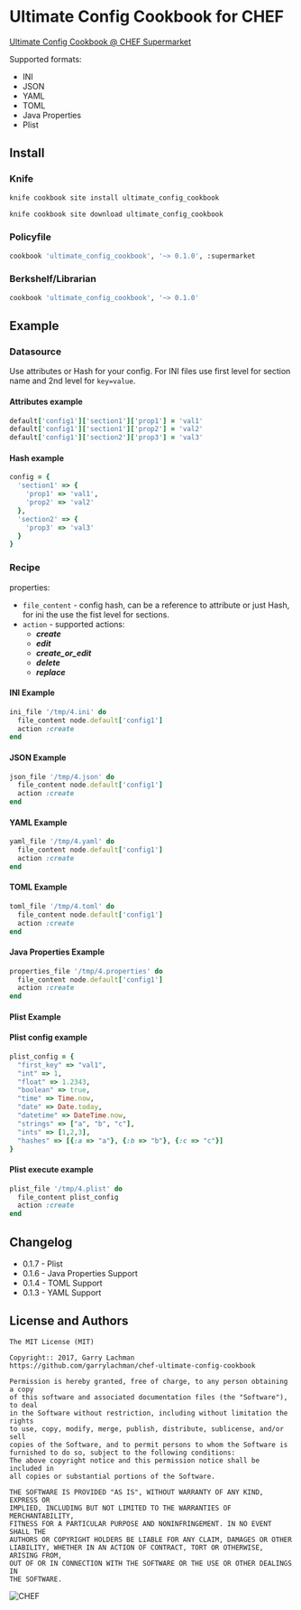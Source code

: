 # Ultimate Config Cookbook for CHEF

[Ultimate Config Cookbook @ CHEF Supermarket](https://supermarket.chef.io/cookbooks/ultimate_config_cookbook)


Supported formats:

* INI
* JSON
* YAML
* TOML
* Java Properties
* Plist

## Install

### Knife

```bash
knife cookbook site install ultimate_config_cookbook
```
```bash
knife cookbook site download ultimate_config_cookbook
```
### Policyfile

```bash
cookbook 'ultimate_config_cookbook', '~> 0.1.0', :supermarket
```
### Berkshelf/Librarian

```bash
cookbook 'ultimate_config_cookbook', '~> 0.1.0'
```

## Example

### Datasource

Use attributes or Hash for your config.
For INI files use first level for section name and 2nd level for `key=value`.

#### Attributes example

```ruby
default['config1']['section1']['prop1'] = 'val1'
default['config1']['section1']['prop2'] = 'val2'
default['config1']['section2']['prop3'] = 'val3'
```

#### Hash example

```ruby
config = {
  'section1' => {
    'prop1' => 'val1',
    'prop2' => 'val2'
  },
  'section2' => {
    'prop3' => 'val3'
  }
}
```

### Recipe

properties:

* `file_content` - config hash, can be a reference to attribute or just Hash, for ini the use the fist level for sections.
* `action` - supported actions:
  * ***create***
  * ***edit***
  * ***create_or_edit***
  * ***delete***
  * ***replace***

#### INI Example

```ruby
ini_file '/tmp/4.ini' do
  file_content node.default['config1']
  action :create
end
```

#### JSON Example

```ruby
json_file '/tmp/4.json' do
  file_content node.default['config1']
  action :create
end
```

#### YAML Example

```ruby
yaml_file '/tmp/4.yaml' do
  file_content node.default['config1']
  action :create
end
```

#### TOML Example

```ruby
toml_file '/tmp/4.toml' do
  file_content node.default['config1']
  action :create
end
```

#### Java Properties Example

```ruby
properties_file '/tmp/4.properties' do
  file_content node.default['config1']
  action :create
end
```

#### Plist Example

#### Plist config example

```ruby
plist_config = {
  "first_key" => "val1",
  "int" => 1,
  "float" => 1.2343,
  "boolean" => true,
  "time" => Time.now,
  "date" => Date.today,
  "datetime" => DateTime.now,
  "strings" => ["a", "b", "c"],
  "ints" => [1,2,3],
  "hashes" => [{:a => "a"}, {:b => "b"}, {:c => "c"}]
}
```

#### Plist execute example

```ruby
plist_file '/tmp/4.plist' do
  file_content plist_config
  action :create
end
```

## Changelog

* 0.1.7 - Plist
* 0.1.6 - Java Properties Support
* 0.1.4 - TOML Support
* 0.1.3 - YAML Support

## License and Authors

```
The MIT License (MIT)

Copyright:: 2017, Garry Lachman
https://github.com/garrylachman/chef-ultimate-config-cookbook

Permission is hereby granted, free of charge, to any person obtaining a copy
of this software and associated documentation files (the "Software"), to deal
in the Software without restriction, including without limitation the rights
to use, copy, modify, merge, publish, distribute, sublicense, and/or sell
copies of the Software, and to permit persons to whom the Software is
furnished to do so, subject to the following conditions:
The above copyright notice and this permission notice shall be included in
all copies or substantial portions of the Software.

THE SOFTWARE IS PROVIDED "AS IS", WITHOUT WARRANTY OF ANY KIND, EXPRESS OR
IMPLIED, INCLUDING BUT NOT LIMITED TO THE WARRANTIES OF MERCHANTABILITY,
FITNESS FOR A PARTICULAR PURPOSE AND NONINFRINGEMENT. IN NO EVENT SHALL THE
AUTHORS OR COPYRIGHT HOLDERS BE LIABLE FOR ANY CLAIM, DAMAGES OR OTHER
LIABILITY, WHETHER IN AN ACTION OF CONTRACT, TORT OR OTHERWISE, ARISING FROM,
OUT OF OR IN CONNECTION WITH THE SOFTWARE OR THE USE OR OTHER DEALINGS IN
THE SOFTWARE.
```

![CHEF](https://www.chef.io/wp-content/uploads/2017/02/chef-logo.png "CHEF")
